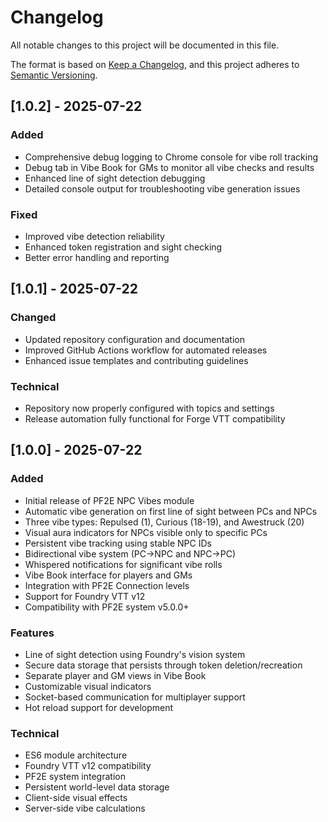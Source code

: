 # Changelog

All notable changes to this project will be documented in this file.

The format is based on [Keep a Changelog](https://keepachangelog.com/en/1.0.0/),
and this project adheres to [Semantic Versioning](https://semver.org/spec/v2.0.0.html).

## [1.0.2] - 2025-07-22

### Added
- Comprehensive debug logging to Chrome console for vibe roll tracking
- Debug tab in Vibe Book for GMs to monitor all vibe checks and results
- Enhanced line of sight detection debugging
- Detailed console output for troubleshooting vibe generation issues

### Fixed
- Improved vibe detection reliability
- Enhanced token registration and sight checking
- Better error handling and reporting

## [1.0.1] - 2025-07-22

### Changed
- Updated repository configuration and documentation
- Improved GitHub Actions workflow for automated releases
- Enhanced issue templates and contributing guidelines

### Technical
- Repository now properly configured with topics and settings
- Release automation fully functional for Forge VTT compatibility

## [1.0.0] - 2025-07-22

### Added
- Initial release of PF2E NPC Vibes module
- Automatic vibe generation on first line of sight between PCs and NPCs
- Three vibe types: Repulsed (1), Curious (18-19), and Awestruck (20)
- Visual aura indicators for NPCs visible only to specific PCs
- Persistent vibe tracking using stable NPC IDs
- Bidirectional vibe system (PC→NPC and NPC→PC)
- Whispered notifications for significant vibe rolls
- Vibe Book interface for players and GMs
- Integration with PF2E Connection levels
- Support for Foundry VTT v12
- Compatibility with PF2E system v5.0.0+

### Features
- Line of sight detection using Foundry's vision system
- Secure data storage that persists through token deletion/recreation
- Separate player and GM views in Vibe Book
- Customizable visual indicators
- Socket-based communication for multiplayer support
- Hot reload support for development

### Technical
- ES6 module architecture
- Foundry VTT v12 compatibility
- PF2E system integration
- Persistent world-level data storage
- Client-side visual effects
- Server-side vibe calculations
